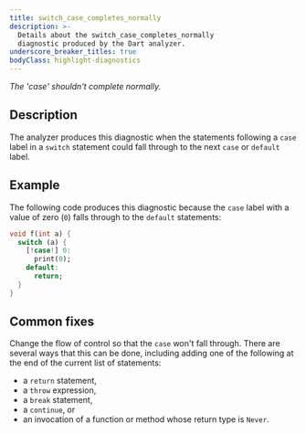 ```yaml
---
title: switch_case_completes_normally
description: >-
  Details about the switch_case_completes_normally
  diagnostic produced by the Dart analyzer.
underscore_breaker_titles: true
bodyClass: highlight-diagnostics
---
```


_The 'case' shouldn't complete normally._

## Description

The analyzer produces this diagnostic when the statements following a
`case` label in a `switch` statement could fall through to the next `case`
or `default` label.

## Example

The following code produces this diagnostic because the `case` label with
 a value of zero (`0`) falls through to the `default` statements:

```dart
void f(int a) {
  switch (a) {
    [!case!] 0:
      print(0);
    default:
      return;
  }
}
```

## Common fixes

Change the flow of control so that the `case` won't fall through. There
are several ways that this can be done, including adding one of the
following at the end of the current list of statements:
- a `return` statement,
- a `throw` expression,
- a `break` statement,
- a `continue`, or
- an invocation of a function or method whose return type is `Never`.
